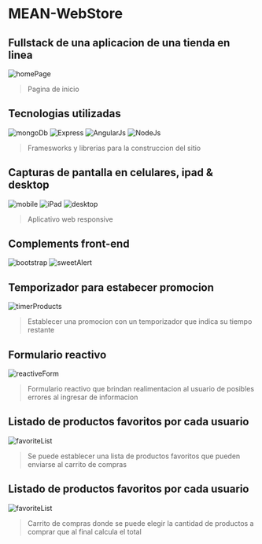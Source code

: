 # MEAN-WebStore
## Fullstack de una aplicacion de una tienda en linea 
![homePage](img/screenshot-homePage.png)
> Pagina de inicio


## Tecnologias utilizadas
![mongoDb](img/mongodb-logo.png)
![Express](img/icon_expressjs.png) 
![AngularJs](img/angularjs-logo.png) 
![NodeJs](img/nodejs-logo.png)
> Framesworks y librerias para la construccion del sitio

## Capturas de pantalla en celulares, ipad & desktop
![mobile](img/screenshot-movil.png)
![iPad](img/screenshot-iPad.png)
![desktop](img/screenshot-desktop.png)
> Aplicativo web responsive

## Complements front-end
![bootstrap](img/Bootstrap.png)
![sweetAlert](img/sweetalert.png)

## Temporizador para estabecer promocion
![timerProducts](img/screenshot-timerProducto.png)
> Establecer una promocion con un temporizador que indica su tiempo restante

## Formulario reactivo
![reactiveForm](img/screenshot-adviceErrors.png)
> Formulario reactivo que brindan realimentacion al usuario de posibles errores al ingresar de informacion

## Listado de productos favoritos por cada usuario
![favoriteList](img/screenshot-adviceErrors.png)
> Se puede establecer una lista de productos favoritos que pueden enviarse al carrito de compras

## Listado de productos favoritos por cada usuario
![favoriteList](img/screenshot-cartShopping.png)
> Carrito de compras donde se puede elegir la cantidad de productos a comprar que al final calcula el total 
